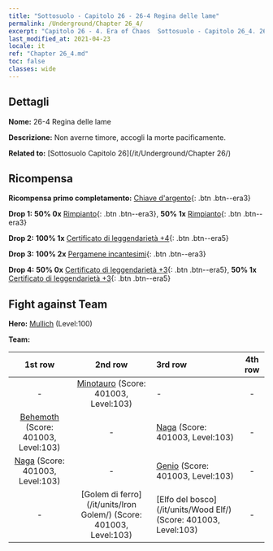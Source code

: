 ```yaml
---
title: "Sottosuolo - Capitolo 26 - 26-4 Regina delle lame"
permalink: /Underground/Chapter 26_4/
excerpt: "Capitolo 26 - 4. Era of Chaos  Sottosuolo - Capitolo 26_4. 26-4 Regina delle lame"
last_modified_at: 2021-04-23
locale: it
ref: "Chapter 26_4.md"
toc: false
classes: wide
---
```


## Dettagli

 **Nome:** 26-4 Regina delle lame

 **Descrizione:** Non averne timore, accogli la morte pacificamente.

 **Related to:** [Sottosuolo Capitolo 26](/it/Underground/Chapter 26/)

## Ricompensa

 **Ricompensa primo completamento:** [Chiave d'argento](/ItemsIT/con_693/){: .btn .btn--era3}

 **Drop 1:** **50% 0x** [Rimpianto](/ItemsIT/her_458/){: .btn .btn--era3}, **50% 1x** [Rimpianto](/ItemsIT/her_458/){: .btn .btn--era3}

 **Drop 2:** **100% 1x** [Certificato di leggendarietà +4](/ItemsIT/mat_95/){: .btn .btn--era5}

 **Drop 3:** **100% 2x** [Pergamene incantesimi](/ItemsIT/con_694/){: .btn .btn--era3}

 **Drop 4:** **50% 0x** [Certificato di leggendarietà +3](/ItemsIT/mat_88/){: .btn .btn--era5}, **50% 1x** [Certificato di leggendarietà +3](/ItemsIT/mat_88/){: .btn .btn--era5}


## Fight against Team
 **Hero:** [Mullich](/it/heroes/Mullich/) (Level:100)

 **Team:**


  | 1st row | 2nd row | 3rd row | 4th row |
  |:----:|:----:|:----|:----:|
  | - | [Minotauro](/it/units/Minotaur/) (Score: 401003, Level:103)  | - | - |
  | [Behemoth](/it/units/Behemoth/) (Score: 401003, Level:103)  | - | [Naga](/it/units/Naga/) (Score: 401003, Level:103)  | - |
  | [Naga](/it/units/Naga/) (Score: 401003, Level:103)  | - | [Genio](/it/units/Genie/) (Score: 401003, Level:103)  | - |
  | - | [Golem di ferro](/it/units/Iron Golem/) (Score: 401003, Level:103)  | [Elfo del bosco](/it/units/Wood Elf/) (Score: 401003, Level:103)  | - |


